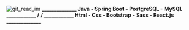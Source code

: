 ![git_read_im](https://user-images.githubusercontent.com/72611040/221982945-aa18a6cc-2c40-48a0-be9c-30b4b60c20f1.jpg)
<b  >______________ Java - Spring Boot - PostgreSQL - MySQL ____________ /</b> <b>/ ____________ Html - Css - Bootstrap - Sass - React.js ______________</b>
  
